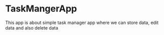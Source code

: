 # TaskMangerApp
This app is about simple task manager app where we can store data, edit data and also delete data 
